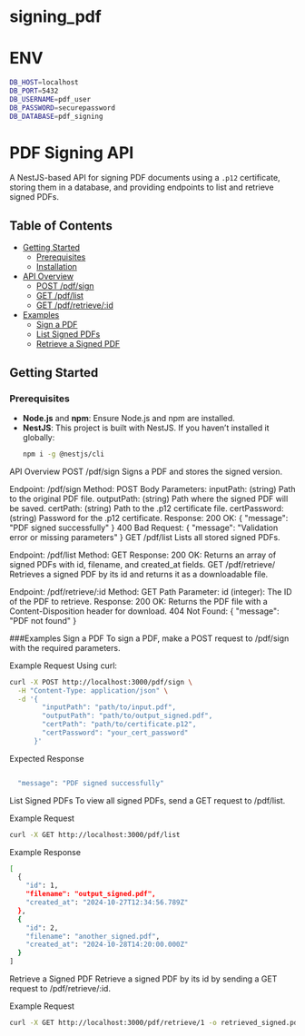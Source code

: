 # signing_pdf

# ENV
```bash
DB_HOST=localhost
DB_PORT=5432
DB_USERNAME=pdf_user
DB_PASSWORD=securepassword
DB_DATABASE=pdf_signing
```



# PDF Signing API

A NestJS-based API for signing PDF documents using a `.p12` certificate, storing them in a database, and providing endpoints to list and retrieve signed PDFs.

## Table of Contents
- [Getting Started](#getting-started)
  - [Prerequisites](#prerequisites)
  - [Installation](#installation)
- [API Overview](#api-overview)
  - [POST /pdf/sign](#post-pdfsign)
  - [GET /pdf/list](#get-pdflist)
  - [GET /pdf/retrieve/:id](#get-pdfretrieveid)
- [Examples](#examples)
  - [Sign a PDF](#sign-a-pdf)
  - [List Signed PDFs](#list-signed-pdfs)
  - [Retrieve a Signed PDF](#retrieve-a-signed-pdf)


## Getting Started

### Prerequisites
- **Node.js** and **npm**: Ensure Node.js and npm are installed.
- **NestJS**: This project is built with NestJS. If you haven’t installed it globally:
  ```bash
  npm i -g @nestjs/cli

API Overview
POST /pdf/sign
Signs a PDF and stores the signed version.

Endpoint: /pdf/sign
Method: POST
Body Parameters:
inputPath: (string) Path to the original PDF file.
outputPath: (string) Path where the signed PDF will be saved.
certPath: (string) Path to the .p12 certificate file.
certPassword: (string) Password for the .p12 certificate.
Response:
200 OK: { "message": "PDF signed successfully" }
400 Bad Request: { "message": "Validation error or missing parameters" }
GET /pdf/list
Lists all stored signed PDFs.

Endpoint: /pdf/list
Method: GET
Response:
200 OK: Returns an array of signed PDFs with id, filename, and created_at fields.
GET /pdf/retrieve/
Retrieves a signed PDF by its id and returns it as a downloadable file.

Endpoint: /pdf/retrieve/:id
Method: GET
Path Parameter:
id (integer): The ID of the PDF to retrieve.
Response:
200 OK: Returns the PDF file with a Content-Disposition header for download.
404 Not Found: { "message": "PDF not found" }

###Examples
Sign a PDF
To sign a PDF, make a POST request to /pdf/sign with the required parameters.

Example Request
Using curl:

```bash
curl -X POST http://localhost:3000/pdf/sign \
  -H "Content-Type: application/json" \
  -d '{
        "inputPath": "path/to/input.pdf",
        "outputPath": "path/to/output_signed.pdf",
        "certPath": "path/to/certificate.p12",
        "certPassword": "your_cert_password"
      }'
```

Expected Response
```bash

  "message": "PDF signed successfully"
```


List Signed PDFs
To view all signed PDFs, send a GET request to /pdf/list.

Example Request
```bash
curl -X GET http://localhost:3000/pdf/list
```

Example Response
```bash
[
  {
    "id": 1,
    "filename": "output_signed.pdf",
    "created_at": "2024-10-27T12:34:56.789Z"
  },
  {
    "id": 2,
    "filename": "another_signed.pdf",
    "created_at": "2024-10-28T14:20:00.000Z"
  }
]
```

Retrieve a Signed PDF
Retrieve a signed PDF by its id by sending a GET request to /pdf/retrieve/:id.

Example Request
```bash
curl -X GET http://localhost:3000/pdf/retrieve/1 -o retrieved_signed.pdf
```
